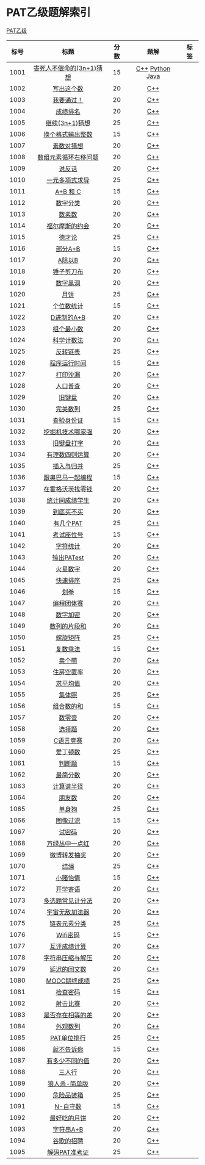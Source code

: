 # PAT乙级题解索引

[PAT乙级](https://pintia.cn/problem-sets/994805260223102976/problems/type/7)

| 标号 | 标题 | 分数 | 题解 | 标签 |
| :---: | :---: | :---: | :---: | :---: |
| 1001 | [害死人不偿命的(3n+1)猜想](https://pintia.cn/problem-sets/994805260223102976/problems/994805325918486528) | 15 | [C++](https://github.com/kuretru/Programming-Learning/blob/master/PAT/Basic-Level/1001%20害死人不偿命的(3n+1)猜想.cpp) [Python](https://github.com/kuretru/Programming-Learning/blob/master/PAT/Basic-Level/1001%20害死人不偿命的(3n+1)猜想.py) [Java](https://github.com/kuretru/Programming-Learning/blob/master/PAT/Basic-Level/1001%20害死人不偿命的(3n+1)猜想.java) | |
| 1002 | [写出这个数](https://pintia.cn/problem-sets/994805260223102976/problems/994805324509200384) | 20 | [C++](https://github.com/kuretru/Programming-Learning/blob/master/PAT/Basic-Level/1002%20写出这个数.cpp) | |
| 1003 | [我要通过！](https://pintia.cn/problem-sets/994805260223102976/problems/994805323154440192) | 20 | [C++](https://github.com/kuretru/Programming-Learning/blob/master/PAT/Basic-Level/1003%20我要通过！.cpp) | |
| 1004 | [成绩排名](https://pintia.cn/problem-sets/994805260223102976/problems/994805321640296448) | 20 | [C++](https://github.com/kuretru/Programming-Learning/blob/master/PAT/Basic-Level/1004%20成绩排名.cpp) | |
| 1005 | [继续(3n+1)猜想](https://pintia.cn/problem-sets/994805260223102976/problems/994805320306507776) | 25 | [C++](https://github.com/kuretru/Programming-Learning/blob/master/PAT/Basic-Level/1005%20继续(3n+1)猜想.cpp) | |
| 1006 | [换个格式输出整数](https://pintia.cn/problem-sets/994805260223102976/problems/994805318855278592) | 15 | [C++](https://github.com/kuretru/Programming-Learning/blob/master/PAT/Basic-Level/1006%20换个格式输出整数.cpp) | |
| 1007 | [素数对猜想](https://pintia.cn/problem-sets/994805260223102976/problems/994805317546655744) | 20 | [C++](https://github.com/kuretru/Programming-Learning/blob/master/PAT/Basic-Level/1007%20素数对猜想.cpp) | |
| 1008 | [数组元素循环右移问题](https://pintia.cn/problem-sets/994805260223102976/problems/994805316250615808) | 20 | [C++](https://github.com/kuretru/Programming-Learning/blob/master/PAT/Basic-Level/1008%20数组元素循环右移问题.cpp) | |
| 1009 | [说反话](https://pintia.cn/problem-sets/994805260223102976/problems/994805314941992960) | 20 | [C++](https://github.com/kuretru/Programming-Learning/blob/master/PAT/Basic-Level/1009%20说反话.cpp) | |
| 1010 | [一元多项式求导](https://pintia.cn/problem-sets/994805260223102976/problems/994805313708867584) | 25 | [C++](https://github.com/kuretru/Programming-Learning/blob/master/PAT/Basic-Level/1010%20一元多项式求导.cpp) | |
| 1011 | [A+B 和 C](https://pintia.cn/problem-sets/994805260223102976/problems/994805312417021952) | 15 | [C++](https://github.com/kuretru/Programming-Learning/blob/master/PAT/Basic-Level/1011%20A+B%20和%20C.cpp) | |
| 1012 | [数字分类](https://pintia.cn/problem-sets/994805260223102976/problems/994805311146147840) | 20 | [C++](https://github.com/kuretru/Programming-Learning/blob/master/PAT/Basic-Level/1012%20数字分类.cpp) | |
| 1013 | [数素数](https://pintia.cn/problem-sets/994805260223102976/problems/994805309963354112) | 20 | [C++](https://github.com/kuretru/Programming-Learning/blob/master/PAT/Basic-Level/1013%20数素数.cpp) | |
| 1014 | [福尔摩斯的约会](https://pintia.cn/problem-sets/994805260223102976/problems/994805308755394560) | 20 | [C++](https://github.com/kuretru/Programming-Learning/blob/master/PAT/Basic-Level/1014%20福尔摩斯的约会.cpp) | |
| 1015 | [德才论](https://pintia.cn/problem-sets/994805260223102976/problems/994805307551629312) | 25 | [C++](https://github.com/kuretru/Programming-Learning/blob/master/PAT/Basic-Level/1015%20德才论.cpp) | |
| 1016 | [部分A+B](https://pintia.cn/problem-sets/994805260223102976/problems/994805306310115328) | 15 | [C++](https://github.com/kuretru/Programming-Learning/blob/master/PAT/Basic-Level/1016%20部分A+B.cpp) | |
| 1017 | [A除以B](https://pintia.cn/problem-sets/994805260223102976/problems/994805305181847552) | 20 | [C++](https://github.com/kuretru/Programming-Learning/blob/master/PAT/Basic-Level/1017%20A除以B.cpp) | |
| 1018 | [锤子剪刀布](https://pintia.cn/problem-sets/994805260223102976/problems/994805304020025344) | 20 | [C++](https://github.com/kuretru/Programming-Learning/blob/master/PAT/Basic-Level/1018%20锤子剪刀布.cpp) | |
| 1019 | [数字黑洞](https://pintia.cn/problem-sets/994805260223102976/problems/994805302786899968) | 20 | [C++](https://github.com/kuretru/Programming-Learning/blob/master/PAT/Basic-Level/1019%20数字黑洞.cpp) | |
| 1020 | [月饼](https://pintia.cn/problem-sets/994805260223102976/problems/994805301562163200) | 25 | [C++](https://github.com/kuretru/Programming-Learning/blob/master/PAT/Basic-Level/1020%20月饼.cpp) | |
| 1021 | [个位数统计](https://pintia.cn/problem-sets/994805260223102976/problems/994805300404535296) | 15 | [C++](https://github.com/kuretru/Programming-Learning/blob/master/PAT/Basic-Level/1021%20个位数统计.cpp) | |
| 1022 | [D进制的A+B](https://pintia.cn/problem-sets/994805260223102976/problems/994805299301433344) | 20 | [C++](https://github.com/kuretru/Programming-Learning/blob/master/PAT/Basic-Level/1022%20D进制的A+B.cpp) | |
| 1023 | [组个最小数](https://pintia.cn/problem-sets/994805260223102976/problems/994805298269634560) | 20 | [C++](https://github.com/kuretru/Programming-Learning/blob/master/PAT/Basic-Level/1023%20组个最小数.cpp) | |
| 1024 | [科学计数法](https://pintia.cn/problem-sets/994805260223102976/problems/994805297229447168) | 20 | [C++](https://github.com/kuretru/Programming-Learning/blob/master/PAT/Basic-Level/1024%20科学计数法.cpp) | |
| 1025 | [反转链表](https://pintia.cn/problem-sets/994805260223102976/problems/994805296180871168) | 25 | [C++](https://github.com/kuretru/Programming-Learning/blob/master/PAT/Basic-Level/1025%20反转链表.cpp) | |
| 1026 | [程序运行时间](https://pintia.cn/problem-sets/994805260223102976/problems/994805295203598336) | 15 | [C++](https://github.com/kuretru/Programming-Learning/blob/master/PAT/Basic-Level/1026%20程序运行时间.cpp) | |
| 1027 | [打印沙漏](https://pintia.cn/problem-sets/994805260223102976/problems/994805294251491328) | 20 | [C++](https://github.com/kuretru/Programming-Learning/blob/master/PAT/Basic-Level/1027%20打印沙漏.cpp) | |
| 1028 | [人口普查](https://pintia.cn/problem-sets/994805260223102976/problems/994805293282607104) | 20 | [C++](https://github.com/kuretru/Programming-Learning/blob/master/PAT/Basic-Level/1028%20人口普查.cpp) | |
| 1029 | [旧键盘](https://pintia.cn/problem-sets/994805260223102976/problems/994805292322111488) | 20 | [C++](https://github.com/kuretru/Programming-Learning/blob/master/PAT/Basic-Level/1029%20旧键盘.cpp) | |
| 1030 | [完美数列](https://pintia.cn/problem-sets/994805260223102976/problems/994805291311284224) | 25 | [C++](https://github.com/kuretru/Programming-Learning/blob/master/PAT/Basic-Level/1030%20完美数列.cpp) | |
| 1031 | [查验身份证](https://pintia.cn/problem-sets/994805260223102976/problems/994805290334011392) | 15 | [C++](https://github.com/kuretru/Programming-Learning/blob/master/PAT/Basic-Level/1031%20查验身份证.cpp) | |
| 1032 | [挖掘机技术哪家强](https://pintia.cn/problem-sets/994805260223102976/problems/994805289432236032) | 20 | [C++](https://github.com/kuretru/Programming-Learning/blob/master/PAT/Basic-Level/1032%20挖掘机技术哪家强.cpp) | |
| 1033 | [旧键盘打字](https://pintia.cn/problem-sets/994805260223102976/problems/994805288530460672) | 20 | [C++](https://github.com/kuretru/Programming-Learning/blob/master/PAT/Basic-Level/1033%20旧键盘打字.cpp) | |
| 1034 | [有理数四则运算](https://pintia.cn/problem-sets/994805260223102976/problems/994805287624491008) | 20 | [C++](https://github.com/kuretru/Programming-Learning/blob/master/PAT/Basic-Level/1034%20有理数四则运算.cpp) | |
| 1035 | [插入与归并](https://pintia.cn/problem-sets/994805260223102976/problems/994805286714327040) | 25 | [C++](https://github.com/kuretru/Programming-Learning/blob/master/PAT/Basic-Level/1035%20插入与归并.cpp) | |
| 1036 | [跟奥巴马一起编程](https://pintia.cn/problem-sets/994805260223102976/problems/994805285812551680) | 15 | [C++](https://github.com/kuretru/Programming-Learning/blob/master/PAT/Basic-Level/1036%20跟奥巴马一起编程.cpp) | |
| 1037 | [在霍格沃茨找零钱](https://pintia.cn/problem-sets/994805260223102976/problems/994805284923359232) | 20 | [C++](https://github.com/kuretru/Programming-Learning/blob/master/PAT/Basic-Level/1037%20在霍格沃茨找零钱.cpp) | |
| 1038 | [统计同成绩学生](https://pintia.cn/problem-sets/994805260223102976/problems/994805284092887040) | 20 | [C++](https://github.com/kuretru/Programming-Learning/blob/master/PAT/Basic-Level/1038%20统计同成绩学生.cpp) | |
| 1039 | [到底买不买](https://pintia.cn/problem-sets/994805260223102976/problems/994805283241443328) | 20 | [C++](https://github.com/kuretru/Programming-Learning/blob/master/PAT/Basic-Level/1039%20到底买不买.cpp) | |
| 1040 | [有几个PAT](https://pintia.cn/problem-sets/994805260223102976/problems/994805282389999616) | 25 | [C++](https://github.com/kuretru/Programming-Learning/blob/master/PAT/Basic-Level/1040%20有几个PAT.cpp) | |
| 1041 | [考试座位号](https://pintia.cn/problem-sets/994805260223102976/problems/994805281567916032) | 15 | [C++](https://github.com/kuretru/Programming-Learning/blob/master/PAT/Basic-Level/1041%20考试座位号.cpp) | |
| 1042 | [字符统计](https://pintia.cn/problem-sets/994805260223102976/problems/994805280817135616) | 20 | [C++](https://github.com/kuretru/Programming-Learning/blob/master/PAT/Basic-Level/1042%20字符统计.cpp) | |
| 1043 | [输出PATest](https://pintia.cn/problem-sets/994805260223102976/problems/994805280074743808) | 20 | [C++](https://github.com/kuretru/Programming-Learning/blob/master/PAT/Basic-Level/1043%20输出PATest.cpp) | |
| 1044 | [火星数字](https://pintia.cn/problem-sets/994805260223102976/problems/994805279328157696) | 20 | [C++](https://github.com/kuretru/Programming-Learning/blob/master/PAT/Basic-Level/1044%20火星数字.cpp) | |
| 1045 | [快速排序](https://pintia.cn/problem-sets/994805260223102976/problems/994805278589960192) | 25 | [C++](https://github.com/kuretru/Programming-Learning/blob/master/PAT/Basic-Level/1045%20快速排序.cpp) | |
| 1046 | [划拳](https://pintia.cn/problem-sets/994805260223102976/problems/994805277847568384) | 15 | [C++](https://github.com/kuretru/Programming-Learning/blob/master/PAT/Basic-Level/1046%20划拳.cpp) | |
| 1047 | [编程团体赛](https://pintia.cn/problem-sets/994805260223102976/problems/994805277163896832) | 20 | [C++](https://github.com/kuretru/Programming-Learning/blob/master/PAT/Basic-Level/1047%20编程团体赛.cpp) | |
| 1048 | [数字加密](https://pintia.cn/problem-sets/994805260223102976/problems/994805276438282240) | 20 | [C++](https://github.com/kuretru/Programming-Learning/blob/master/PAT/Basic-Level/1048%20数字加密.cpp) | |
| 1049 | [数列的片段和](https://pintia.cn/problem-sets/994805260223102976/problems/994805275792359424) | 20 | [C++](https://github.com/kuretru/Programming-Learning/blob/master/PAT/Basic-Level/1049%20数列的片段和.cpp) | |
| 1050 | [螺旋矩阵](https://pintia.cn/problem-sets/994805260223102976/problems/994805275146436608) | 25 | [C++](https://github.com/kuretru/Programming-Learning/blob/master/PAT/Basic-Level/1050%20螺旋矩阵.cpp) | |
| 1051 | [复数乘法](https://pintia.cn/problem-sets/994805260223102976/problems/994805274496319488) | 15 | [C++](https://github.com/kuretru/Programming-Learning/blob/master/PAT/Basic-Level/1051%20复数乘法.cpp) | |
| 1052 | [卖个萌](https://pintia.cn/problem-sets/994805260223102976/problems/994805273883951104) | 20 | [C++](https://github.com/kuretru/Programming-Learning/blob/master/PAT/Basic-Level/1052%20卖个萌.cpp) | |
| 1053 | [住房空置率](https://pintia.cn/problem-sets/994805260223102976/problems/994805273284165632) | 20 | [C++](https://github.com/kuretru/Programming-Learning/blob/master/PAT/Basic-Level/1053%20住房空置率.cpp) | |
| 1054 | [求平均值](https://pintia.cn/problem-sets/994805260223102976/problems/994805272659214336) | 20 | [C++](https://github.com/kuretru/Programming-Learning/blob/master/PAT/Basic-Level/1054%20求平均值.cpp) | |
| 1055 | [集体照](https://pintia.cn/problem-sets/994805260223102976/problems/994805272021680128) | 25 | [C++](https://github.com/kuretru/Programming-Learning/blob/master/PAT/Basic-Level/1055%20集体照.cpp) | |
| 1056 | [组合数的和](https://pintia.cn/problem-sets/994805260223102976/problems/994805271455449088) | 15 | [C++](https://github.com/kuretru/Programming-Learning/blob/master/PAT/Basic-Level/1056%20组合数的和.cpp) | |
| 1057 | [数零壹](https://pintia.cn/problem-sets/994805260223102976/problems/994805270914383872) | 20 | [C++](https://github.com/kuretru/Programming-Learning/blob/master/PAT/Basic-Level/1057%20数零壹.cpp) | |
| 1058 | [选择题](https://pintia.cn/problem-sets/994805260223102976/problems/994805270356541440) | 20 | [C++](https://github.com/kuretru/Programming-Learning/blob/master/PAT/Basic-Level/1058%20选择题.cpp) | |
| 1059 | [C语言竞赛](https://pintia.cn/problem-sets/994805260223102976/problems/994805269828059136) | 20 | [C++](https://github.com/kuretru/Programming-Learning/blob/master/PAT/Basic-Level/1059%20C语言竞赛.cpp) | |
| 1060 | [爱丁顿数](https://pintia.cn/problem-sets/994805260223102976/problems/994805269312159744) | 25 | [C++](https://github.com/kuretru/Programming-Learning/blob/master/PAT/Basic-Level/1060%20爱丁顿数.cpp) | |
| 1061 | [判断题](https://pintia.cn/problem-sets/994805260223102976/problems/994805268817231872) | 15 | [C++](https://github.com/kuretru/Programming-Learning/blob/master/PAT/Basic-Level/1061%20判断题.cpp) | |
| 1062 | [最简分数](https://pintia.cn/problem-sets/994805260223102976/problems/994805268334886912) | 20 | [C++](https://github.com/kuretru/Programming-Learning/blob/master/PAT/Basic-Level/1062%20最简分数.cpp) | |
| 1063 | [计算谱半径](https://pintia.cn/problem-sets/994805260223102976/problems/994805267860930560) | 20 | [C++](https://github.com/kuretru/Programming-Learning/blob/master/PAT/Basic-Level/1063%20计算谱半径.cpp) | |
| 1064 | [朋友数](https://pintia.cn/problem-sets/994805260223102976/problems/994805267416334336) | 20 | [C++](https://github.com/kuretru/Programming-Learning/blob/master/PAT/Basic-Level/1064%20朋友数.cpp) | |
| 1065 | [单身狗](https://pintia.cn/problem-sets/994805260223102976/problems/994805266942377984) | 25 | [C++](https://github.com/kuretru/Programming-Learning/blob/master/PAT/Basic-Level/1065%20单身狗.cpp) | |
| 1066 | [图像过滤](https://pintia.cn/problem-sets/994805260223102976/problems/994805266514558976) | 15 | [C++](https://github.com/kuretru/Programming-Learning/blob/master/PAT/Basic-Level/1066%20图像过滤.cpp) | |
| 1067 | [试密码](https://pintia.cn/problem-sets/994805260223102976/problems/994805266007048192) | 20 | [C++](https://github.com/kuretru/Programming-Learning/blob/master/PAT/Basic-Level/1067%20试密码.cpp) | |
| 1068 | [万绿丛中一点红](https://pintia.cn/problem-sets/994805260223102976/problems/994805265579229184) | 20 | [C++](https://github.com/kuretru/Programming-Learning/blob/master/PAT/Basic-Level/1068%20万绿丛中一点红.cpp) | |
| 1069 | [微博转发抽奖](https://pintia.cn/problem-sets/994805260223102976/problems/994805265159798784) | 20 | [C++](https://github.com/kuretru/Programming-Learning/blob/master/PAT/Basic-Level/1069%20微博转发抽奖.cpp) | |
| 1070 | [结绳](https://pintia.cn/problem-sets/994805260223102976/problems/994805264706813952) | 25 | [C++](https://github.com/kuretru/Programming-Learning/blob/master/PAT/Basic-Level/1070%20结绳.cpp) | |
| 1071 | [小赌怡情](https://pintia.cn/problem-sets/994805260223102976/problems/994805264312549376) | 15 | [C++](https://github.com/kuretru/Programming-Learning/blob/master/PAT/Basic-Level/1071%20小赌怡情.cpp) | |
| 1072 | [开学寄语](https://pintia.cn/problem-sets/994805260223102976/problems/994805263964422144) | 20 | [C++](https://github.com/kuretru/Programming-Learning/blob/master/PAT/Basic-Level/1072%20开学寄语.cpp) | |
| 1073 | [多选题常见计分法](https://pintia.cn/problem-sets/994805260223102976/problems/994805263624683520) | 20 | [C++](https://github.com/kuretru/Programming-Learning/blob/master/PAT/Basic-Level/1073%20多选题常见计分法.cpp) | |
| 1074 | [宇宙无敌加法器](https://pintia.cn/problem-sets/994805260223102976/problems/994805263297527808) | 20 | [C++](https://github.com/kuretru/Programming-Learning/blob/master/PAT/Basic-Level/1074%20宇宙无敌加法器.cpp) | |
| 1075 | [链表元素分类](https://pintia.cn/problem-sets/994805260223102976/problems/994805262953594880) | 25 | [C++](https://github.com/kuretru/Programming-Learning/blob/master/PAT/Basic-Level/1075%20链表元素分类.cpp) | |
| 1076 | [Wifi密码](https://pintia.cn/problem-sets/994805260223102976/problems/994805262622244864) | 15 | [C++](https://github.com/kuretru/Programming-Learning/blob/master/PAT/Basic-Level/1076%20Wifi密码.cpp) | |
| 1077 | [互评成绩计算](https://pintia.cn/problem-sets/994805260223102976/problems/994805262303477760) | 20 | [C++](https://github.com/kuretru/Programming-Learning/blob/master/PAT/Basic-Level/1077%20互评成绩计算.cpp) | |
| 1078 | [字符串压缩与解压](https://pintia.cn/problem-sets/994805260223102976/problems/994805262018265088) | 20 | [C++](https://github.com/kuretru/Programming-Learning/blob/master/PAT/Basic-Level/1078%20字符串压缩与解压.cpp) | |
| 1079 | [延迟的回文数](https://pintia.cn/problem-sets/994805260223102976/problems/994805261754023936) | 20 | [C++](https://github.com/kuretru/Programming-Learning/blob/master/PAT/Basic-Level/1079%20延迟的回文数.cpp) | |
| 1080 | [MOOC期终成绩](https://pintia.cn/problem-sets/994805260223102976/problems/994805261493977088) | 25 | [C++](https://github.com/kuretru/Programming-Learning/blob/master/PAT/Basic-Level/1080%20MOOC期终成绩.cpp) | |
| 1081 | [检查密码](https://pintia.cn/problem-sets/994805260223102976/problems/994805261217153024) | 15 | [C++](https://github.com/kuretru/Programming-Learning/blob/master/PAT/Basic-Level/1081%20检查密码.cpp) | |
| 1082 | [射击比赛](https://pintia.cn/problem-sets/994805260223102976/problems/994805260990660608) | 20 | [C++](https://github.com/kuretru/Programming-Learning/blob/master/PAT/Basic-Level/1082%20射击比赛.cpp) | |
| 1083 | [是否存在相等的差](https://pintia.cn/problem-sets/994805260223102976/problems/994805260780945408) | 20 | [C++](https://github.com/kuretru/Programming-Learning/blob/master/PAT/Basic-Level/1083%20是否存在相等的差.cpp) | |
| 1084 | [外观数列](https://pintia.cn/problem-sets/994805260223102976/problems/994805260583813120) | 20 | [C++](https://github.com/kuretru/Programming-Learning/blob/master/PAT/Basic-Level/1084%20外观数列.cpp) | |
| 1085 | [PAT单位排行](https://pintia.cn/problem-sets/994805260223102976/problems/994805260353126400) | 25 | [C++](https://github.com/kuretru/Programming-Learning/blob/master/PAT/Basic-Level/1085%20PAT单位排行.cpp) | |
| 1086 | [就不告诉你](https://pintia.cn/problem-sets/994805260223102976/problems/1038429065476579328) | 15 | [C++](https://github.com/kuretru/Programming-Learning/blob/master/PAT/Basic-Level/1086%20就不告诉你.cpp) | |
| 1087 | [有多少不同的值](https://pintia.cn/problem-sets/994805260223102976/problems/1038429191091781632) | 20 | [C++](https://github.com/kuretru/Programming-Learning/blob/master/PAT/Basic-Level/1087%20有多少不同的值.cpp) | |
| 1088 | [三人行](https://pintia.cn/problem-sets/994805260223102976/problems/1038429286185074688) | 20 | [C++](https://github.com/kuretru/Programming-Learning/blob/master/PAT/Basic-Level/1088%20三人行.cpp) | |
| 1089 | [狼人杀-简单版](https://pintia.cn/problem-sets/994805260223102976/problems/1038429385296453632) | 20 | [C++](https://github.com/kuretru/Programming-Learning/blob/master/PAT/Basic-Level/1089%20狼人杀-简单版.cpp) | |
| 1090 | [危险品装箱](https://pintia.cn/problem-sets/994805260223102976/problems/1038429484026175488) | 25 | [C++](https://github.com/kuretru/Programming-Learning/blob/master/PAT/Basic-Level/1090%20危险品装箱.cpp) | |
| 1091 | [N-自守数](https://pintia.cn/problem-sets/994805260223102976/problems/1071785664454127616) | 15 | [C++](https://github.com/kuretru/Programming-Learning/blob/master/PAT/Basic-Level/1091%20N-自守数.cpp) | |
| 1092 | [最好吃的月饼](https://pintia.cn/problem-sets/994805260223102976/problems/1071785779399028736) | 20 | [C++](https://github.com/kuretru/Programming-Learning/blob/master/PAT/Basic-Level/1092%20最好吃的月饼.cpp) | |
| 1093 | [字符串A+B](https://pintia.cn/problem-sets/994805260223102976/problems/1071785884776722432) | 20 | [C++](https://github.com/kuretru/Programming-Learning/blob/master/PAT/Basic-Level/1093%20字符串A+B.cpp) | |
| 1094 | [谷歌的招聘](https://pintia.cn/problem-sets/994805260223102976/problems/1071785997033074688) | 20 | [C++](https://github.com/kuretru/Programming-Learning/blob/master/PAT/Basic-Level/1094%20谷歌的招聘.cpp) | |
| 1095 | [解码PAT准考证](https://pintia.cn/problem-sets/994805260223102976/problems/1071786104348536832) | 25 | [C++](https://github.com/kuretru/Programming-Learning/blob/master/PAT/Basic-Level/1095%20解码PAT准考证.cpp) | |
